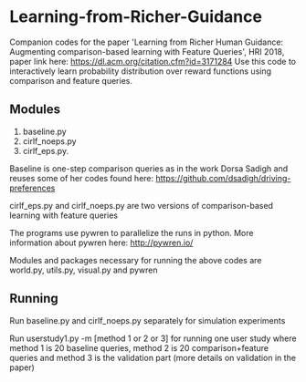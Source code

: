 # Learning-from-Richer-Guidance
Companion codes for the paper 'Learning from Richer Human Guidance: Augmenting comparison-based learning with Feature Queries', HRI 2018, paper link here: https://dl.acm.org/citation.cfm?id=3171284
Use this code to interactively learn probability distribution over reward functions using comparison and feature queries.

## Modules 
1. baseline.py
2. cirlf_noeps.py
3. cirlf_eps.py. 

Baseline is one-step comparison queries as in the work Dorsa Sadigh and reuses some of her codes found here: https://github.com/dsadigh/driving-preferences

cirlf_eps.py and cirlf_noeps.py are two versions of comparison-based learning with feature queries

The programs use pywren to parallelize the runs in python. More information about pywren here: http://pywren.io/

Modules and packages necessary for running the above codes are world.py, utils.py, visual.py and pywren

## Running
Run baseline.py and cirlf_noeps.py separately for simulation experiments

Run userstudy1.py -m [method 1 or 2 or 3] for running one user study where method 1 is 20 baseline queries,
method 2 is 20 comparison+feature queries and method 3 is the validation part (more details on validation in the paper)
